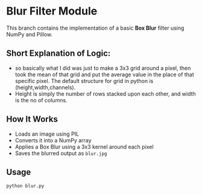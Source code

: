 # Blur Filter Module

This branch contains the implementation of a basic **Box Blur** filter using NumPy and Pillow.

## Short Explanation of Logic:
- so basically what I did was just to make a 3x3 grid around a pixel, then took the mean of that grid and put the average value in the place of that specific pixel. The default structure for grid in python is (height,width,channels).
- Height is simply the number of rows stacked upon each other, and width is the no of columns.

## How It Works

- Loads an image using PIL
- Converts it into a NumPy array
- Applies a Box Blur using a 3x3 kernel around each pixel
- Saves the blurred output as `blur.jpg`

## Usage

```bash
python blur.py
